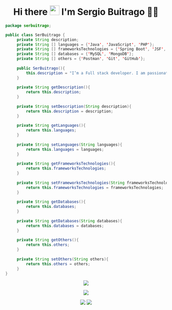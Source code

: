 <h1 align='center'>
  Hi there <img src="https://user-images.githubusercontent.com/1303154/88677602-1635ba80-d120-11ea-84d8-d263ba5fc3c0.gif" width="30"> I'm Sergio Buitrago 👨‍💻
</h1>

```java
package serbuitrago;

public class SerBuitrago {
     private String description;
     private String [] languages = {'Java', 'JavaScript', 'PHP'};
     private String [] frameworksTechnologies = {'Spring Boot', 'JSF', 'Laravel', 'React', 'NodeJS', 'TypeScript'};
     private String [] databases = {'MySQL', 'MongoDB'};
     private String [] others = {'Postman', 'Git', 'GitHub'};
     
     public SerBuitrago(){
         this.description = "I’m a Full stack developer. I am passionate about Web Dev & I enjoy learning new things.";
     }
     
     private String getDescription(){
         return this.description;
     }
     
     private String setDescription(String description){
         return this.description = description;
     }
     
     private String getLanguages(){
         return this.languages;
     }
     
     private String setLanguages(String languages){
         return this.languages = languages;
     }
     
     private String getFrameworksTechnologies(){
         return this.frameworksTechnologies;
     }
     
     private String setFrameworksTechnologies(String frameworksTechnologies){
         return this.frameworksTechnologies = frameworksTechnologies;
     }
     
     private String getDatabases(){
         return this.databases;
     }
     
     private String getDatabases(String databases){
         return this.databases = databases;
     }
     
     private String getOthers(){
         return this.others;
     }
     
     private String setOthers(String others){
         return this.others = others;
     }
}
```
<p align='center'>
   <a href="#"><img src="https://github-readme-stats.vercel.app/api?username=serbuitrago&show_icons=true&locale=en&count_private=true&theme=dark"></a>
 </p>
 <p align='center'>
   <a href="https://github.com/serbuitrago"><img src="https://github-readme-stats.vercel.app/api/top-langs/?exclude_repo=notebook&username=serbuitrago&show_icons=true&langs_count=8&theme=dark"></a>
 </p>

<p align='center'>
  <a href="#"><img src="https://badges.pufler.dev/visits/serbuitrago/notebook"></a>
  <a href="#"><img src="https://badges.pufler.dev/years/serbuitrago"></a>
</p>

